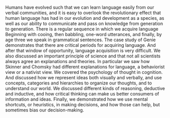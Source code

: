 Humans have evolved such that we can learn language easily from our verbal
communities, and it is easy to overlook the revolutionary effect that human
language has had in our evolution and development as a species, as well as our
ability to communicate and pass on knowledge from generation to generation.
There is a regular sequence in which we acquire language Beginning with cooing,
then babbling, one-word utterances, and finally, by age three we speak in
grammatical sentences. The case study of Genie demonstrates that there are
critical periods for acquiring language. And after that window of opportunity,
language acquisition is very difficult. We also discussed an important
principle of science and that not all scientists always agree an explanations
and theories. In particular we saw how Skinner and Chomsky had different
explanations for language, a behaviorist view or a nativist view. We covered
the psychology of thought in cognition. And discussed how we represent ideas
both visually and verbally, and use concepts, categories and hierarchies to
organize our thoughts, and to understand our world. We discussed different
kinds of reasoning, deductive and inductive, and how critical thinking can make
us better consumers of information and ideas. Finally, we demonstrated how we
use mental shortcuts, or heuristics, in making decisions, and how those can
help, but sometimes bias our decision-making.
